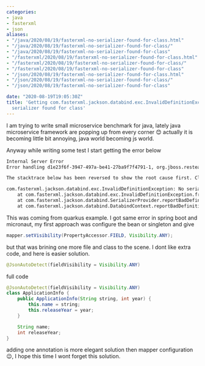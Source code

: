 ```yaml
---
categories:
- java
- fasterxml
- json
aliases:
- "/java/2020/08/19/fasterxml-no-serializer-found-for-class.html"
- "/java/2020/08/19/fasterxml-no-serializer-found-for-class/"
- "/java/2020/08/19/fasterxml-no-serializer-found-for-class"
- "/fasterxml/2020/08/19/fasterxml-no-serializer-found-for-class.html"
- "/fasterxml/2020/08/19/fasterxml-no-serializer-found-for-class/"
- "/fasterxml/2020/08/19/fasterxml-no-serializer-found-for-class"
- "/json/2020/08/19/fasterxml-no-serializer-found-for-class.html"
- "/json/2020/08/19/fasterxml-no-serializer-found-for-class/"
- "/json/2020/08/19/fasterxml-no-serializer-found-for-class"

date: "2020-08-19T19:05:30Z"
title: 'Getting com.fasterxml.jackson.databind.exc.InvalidDefinitionException: No
  serializer found for class'
---
```

I am trying to write small microservice benchmark for java, lately java microservice framework are popping up from every corner 😊 actually it is becoming little bit annoying, java world becoming js world. 

Anyway while writing some test I start getting the error below

```bash
Internal Server Error
Error handling d1e23f6f-3947-497a-be41-27ba9f7f4791-1, org.jboss.resteasy.spi.UnhandledException: com.fasterxml.jackson.databind.exc.InvalidDefinitionException: No serializer found for class com.mascix.ApplicationInfo and no properties discovered to create BeanSerializer (to avoid exception, disable SerializationFeature.FAIL_ON_EMPTY_BEANS)

The stacktrace below has been reversed to show the root cause first. Click Here to see the original stacktrace

com.fasterxml.jackson.databind.exc.InvalidDefinitionException: No serializer found for class com.mascix.ApplicationInfo and no properties discovered to create BeanSerializer (to avoid exception, disable SerializationFeature.FAIL_ON_EMPTY_BEANS)
	at com.fasterxml.jackson.databind.exc.InvalidDefinitionException.from(InvalidDefinitionException.java:77)
	at com.fasterxml.jackson.databind.SerializerProvider.reportBadDefinition(SerializerProvider.java:1277)
	at com.fasterxml.jackson.databind.DatabindContext.reportBadDefinition(DatabindContext.java:400)
```

This was coming from quarkus example. I got same error in spring boot and micronaut, my first approach was configure the bean or singleton and give 

```java
mapper.setVisibility(PropertyAccessor.FIELD, Visibility.ANY);
```

but that was brining one more file and class to the scene. I dont like extra code, and here is easier solution.
```java
@JsonAutoDetect(fieldVisibility = Visibility.ANY)
```

full code
```java
@JsonAutoDetect(fieldVisibility = Visibility.ANY)
class ApplicationInfo {
    public ApplicationInfo(String string, int year) {
        this.name = string;
        this.releaseYear = year;
    }

    String name;
    int releaseYear;
}
```

adding one annotation is more elegant solution then mapper configuration :wink:, I hope this time I wont forget this solution.